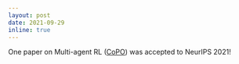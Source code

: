 ```yaml
---
layout: post
date: 2021-09-29
inline: true
---
```


One paper on Multi-agent RL ([CoPO](https://decisionforce.github.io/EGPO/)) was accepted to NeurIPS 2021!
